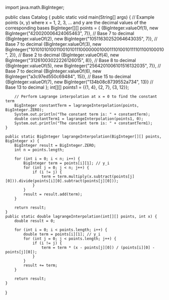 import java.math.BigInteger;

public class Catalog {
    public static void main(String[] args) {
        // Example points (x, y) where x = 1, 2, 3, ... and y are the decimal values of the corresponding bases
        BigInteger[][] points = {
            {BigInteger.valueOf(1), new BigInteger("420020006424065463", 7)},  // Base 7 to decimal
            {BigInteger.valueOf(2), new BigInteger("10511630252064643035", 7)}, // Base 7 to decimal
            {BigInteger.valueOf(3), new BigInteger("101010101001100101011100000001000111010010111101100100010", 2)}, // Base 2 to decimal
            {BigInteger.valueOf(4), new BigInteger("31261003022226126015", 8)}, // Base 8 to decimal
            {BigInteger.valueOf(5), new BigInteger("2564201006101516132035", 7)}, // Base 7 to decimal
            {BigInteger.valueOf(6), new BigInteger("a3c97ed550c69484", 15)}, // Base 15 to decimal
            {BigInteger.valueOf(7), new BigInteger("134b08c8739552a734", 13)} // Base 13 to decimal
        };
        int[][] points1 = {{1, 4}, {2, 7}, {3, 12}};

        // Perform Lagrange interpolation at x = 0 to find the constant term
        BigInteger constantTerm = lagrangeInterpolation(points, BigInteger.ZERO);
        System.out.println("The constant term is: " + constantTerm);
        double constantTerm1 = lagrangeInterpolation(points1, 0);
        System.out.println("The constant term is: " + constantTerm1);
    }

    public static BigInteger lagrangeInterpolation(BigInteger[][] points, BigInteger x) {
        BigInteger result = BigInteger.ZERO;
        int n = points.length;

        for (int i = 0; i < n; i++) {
            BigInteger term = points[i][1]; // y_i
            for (int j = 0; j < n; j++) {
                if (i != j) {
                    term = term.multiply(x.subtract(points[j][0])).divide(points[i][0].subtract(points[j][0]));
                }
            }
            result = result.add(term);
        }

        return result;
    }
    public static double lagrangeInterpolation(int[][] points, int x) {
        double result = 0;

        for (int i = 0; i < points.length; i++) {
            double term = points[i][1]; // y_i
            for (int j = 0; j < points.length; j++) {
                if (i != j) {
                    term = term * (x - points[j][0]) / (points[i][0] - points[j][0]);
                }
            }
            result += term;
        }

        return result;
    }
}

